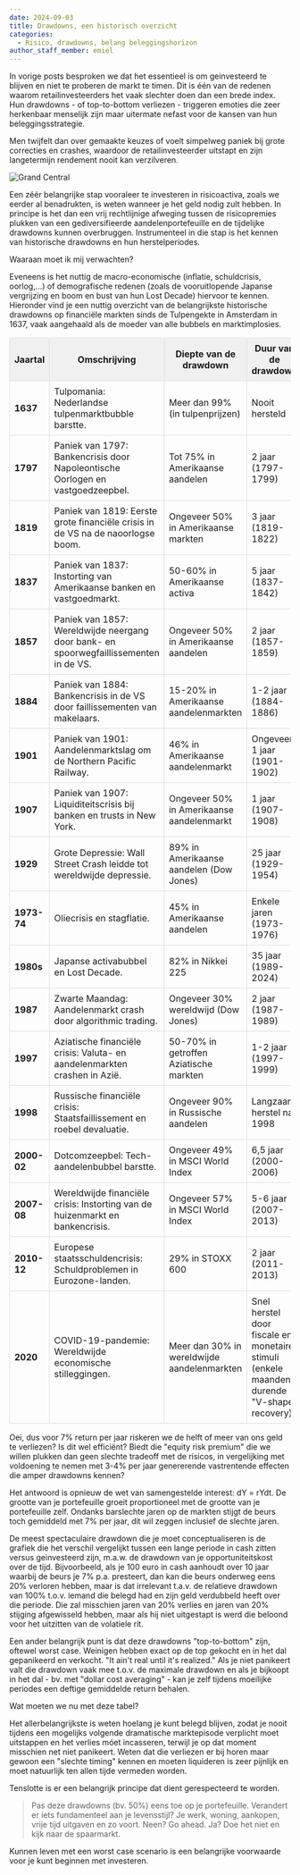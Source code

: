 ```yaml
---
date: 2024-09-03
title: Drawdowns, een historisch overzicht
categories:
  - Risico, drawdowns, belang beleggingshorizon
author_staff_member: emiel
---
```



In vorige posts besproken we dat het essentieel is om geinvesteerd te blijven en niet te proberen de markt te timen. Dit is één van de redenen waarom retailinvesteerders het vaak slechter doen dan een brede index. Hun drawdowns - of top-to-bottom verliezen - triggeren emoties die zeer herkenbaar menselijk zijn maar uitermate nefast voor de kansen van hun beleggingsstrategie. 

Men twijfelt dan over gemaakte keuzes of voelt simpelweg paniek bij grote correcties en crashes, waardoor de retailinvesteerder uitstapt en zijn langetermijn rendement nooit kan verzilveren.

![Grand Central](https:\\nonkelfonds.github.io/images/grand-central-photo-5824845.jpeg)

Een zéér belangrijke stap vooraleer te investeren in risicoactiva, zoals we eerder al benadrukten, is weten wanneer je het geld nodig zult hebben. In principe is het dan een vrij rechtlijnige afweging tussen de risicopremies plukken van een gediversifieerde aandelenportefeuille en de tijdelijke drawdowns kunnen overbruggen. Instrumenteel in die stap is het kennen van historische drawdowns en hun herstelperiodes. 

Waaraan moet ik mij verwachten? 

Eveneens is het nuttig de macro-economische (inflatie, schuldcrisis, oorlog,...) of demografische redenen (zoals de vooruitlopende Japanse vergrijzing en boom en bust van hun Lost Decade) hiervoor te kennen. Hieronder vind je een nuttig overzicht van de belangrijkste historische drawdowns op financiële markten sinds de Tulpengekte in Amsterdam in 1637, vaak aangehaald als de moeder van alle bubbels en marktimplosies.


<table style="width: 100%; border-collapse: collapse;">
  <thead>
    <tr style="background-color: #f0f0f0;">
      <th style="border: 1px solid #ddd; padding: 8px;"><strong>Jaartal</strong></th>
      <th style="border: 1px solid #ddd; padding: 8px;"><strong>Omschrijving</strong></th>
      <th style="border: 1px solid #ddd; padding: 8px;"><strong>Diepte van de drawdown</strong></th>
      <th style="border: 1px solid #ddd; padding: 8px;"><strong>Duur van de drawdown</strong></th>
    </tr>
  </thead>
  <tbody>
    <tr>
      <td style="border: 1px solid #ddd; padding: 8px;"><strong>1637</strong></td>
      <td style="border: 1px solid #ddd; padding: 8px;">Tulpomania: Nederlandse tulpenmarktbubble barstte.</td>
      <td style="border: 1px solid #ddd; padding: 8px;">Meer dan 99% (in tulpenprijzen)</td>
      <td style="border: 1px solid #ddd; padding: 8px;">Nooit hersteld</td>
    </tr>
    <tr>
      <td style="border: 1px solid #ddd; padding: 8px;"><strong>1797</strong></td>
      <td style="border: 1px solid #ddd; padding: 8px;">Paniek van 1797: Bankencrisis door Napoleontische Oorlogen en vastgoedzeepbel.</td>
      <td style="border: 1px solid #ddd; padding: 8px;">Tot 75% in Amerikaanse aandelen</td>
      <td style="border: 1px solid #ddd; padding: 8px;">2 jaar (1797-1799)</td>
    </tr>
    <tr>
      <td style="border: 1px solid #ddd; padding: 8px;"><strong>1819</strong></td>
      <td style="border: 1px solid #ddd; padding: 8px;">Paniek van 1819: Eerste grote financiële crisis in de VS na de naoorlogse boom.</td>
      <td style="border: 1px solid #ddd; padding: 8px;">Ongeveer 50% in Amerikaanse markten</td>
      <td style="border: 1px solid #ddd; padding: 8px;">3 jaar (1819-1822)</td>
    </tr>
    <tr>
      <td style="border: 1px solid #ddd; padding: 8px;"><strong>1837</strong></td>
      <td style="border: 1px solid #ddd; padding: 8px;">Paniek van 1837: Instorting van Amerikaanse banken en vastgoedmarkt.</td>
      <td style="border: 1px solid #ddd; padding: 8px;">50-60% in Amerikaanse activa</td>
      <td style="border: 1px solid #ddd; padding: 8px;">5 jaar (1837-1842)</td>
    </tr>
    <tr>
      <td style="border: 1px solid #ddd; padding: 8px;"><strong>1857</strong></td>
      <td style="border: 1px solid #ddd; padding: 8px;">Paniek van 1857: Wereldwijde neergang door bank- en spoorwegfaillissementen in de VS.</td>
      <td style="border: 1px solid #ddd; padding: 8px;">Ongeveer 50% in Amerikaanse aandelen</td>
      <td style="border: 1px solid #ddd; padding: 8px;">2 jaar (1857-1859)</td>
    </tr>
    <tr>
      <td style="border: 1px solid #ddd; padding: 8px;"><strong>1884</strong></td>
      <td style="border: 1px solid #ddd; padding: 8px;">Paniek van 1884: Bankencrisis in de VS door faillissementen van makelaars.</td>
      <td style="border: 1px solid #ddd; padding: 8px;">15-20% in Amerikaanse aandelenmarkten</td>
      <td style="border: 1px solid #ddd; padding: 8px;">1-2 jaar (1884-1886)</td>
    </tr>
    <tr>
      <td style="border: 1px solid #ddd; padding: 8px;"><strong>1901</strong></td>
      <td style="border: 1px solid #ddd; padding: 8px;">Paniek van 1901: Aandelenmarktslag om de Northern Pacific Railway.</td>
      <td style="border: 1px solid #ddd; padding: 8px;">46% in Amerikaanse aandelenmarkt</td>
      <td style="border: 1px solid #ddd; padding: 8px;">Ongeveer 1 jaar (1901-1902)</td>
    </tr>
    <tr>
      <td style="border: 1px solid #ddd; padding: 8px;"><strong>1907</strong></td>
      <td style="border: 1px solid #ddd; padding: 8px;">Paniek van 1907: Liquiditeitscrisis bij banken en trusts in New York.</td>
      <td style="border: 1px solid #ddd; padding: 8px;">Ongeveer 50% in Amerikaanse aandelenmarkt</td>
      <td style="border: 1px solid #ddd; padding: 8px;">1 jaar (1907-1908)</td>
    </tr>
    <tr>
      <td style="border: 1px solid #ddd; padding: 8px;"><strong>1929</strong></td>
      <td style="border: 1px solid #ddd; padding: 8px;">Grote Depressie: Wall Street Crash leidde tot wereldwijde depressie.</td>
      <td style="border: 1px solid #ddd; padding: 8px;">89% in Amerikaanse aandelen (Dow Jones)</td>
      <td style="border: 1px solid #ddd; padding: 8px;">25 jaar (1929-1954)</td>
    </tr>
    <tr>
      <td style="border: 1px solid #ddd; padding: 8px;"><strong>1973-74</strong></td>
      <td style="border: 1px solid #ddd; padding: 8px;">Oliecrisis en stagflatie.</td>
      <td style="border: 1px solid #ddd; padding: 8px;">45% in Amerikaanse aandelen</td>
      <td style="border: 1px solid #ddd; padding: 8px;">Enkele jaren (1973-1976)</td>
    </tr>
    <tr>
      <td style="border: 1px solid #ddd; padding: 8px;"><strong>1980s</strong></td>
      <td style="border: 1px solid #ddd; padding: 8px;">Japanse activabubbel en Lost Decade.</td>
      <td style="border: 1px solid #ddd; padding: 8px;">82% in Nikkei 225</td>
      <td style="border: 1px solid #ddd; padding: 8px;">35 jaar (1989-2024)</td>
    </tr>
    <tr>
      <td style="border: 1px solid #ddd; padding: 8px;"><strong>1987</strong></td>
      <td style="border: 1px solid #ddd; padding: 8px;">Zwarte Maandag: Aandelenmarkt crash door algorithmic trading.</td>
      <td style="border: 1px solid #ddd; padding: 8px;">Ongeveer 30% wereldwijd (Dow Jones)</td>
      <td style="border: 1px solid #ddd; padding: 8px;">2 jaar (1987-1989)</td>
    </tr>
    <tr>
      <td style="border: 1px solid #ddd; padding: 8px;"><strong>1997</strong></td>
      <td style="border: 1px solid #ddd; padding: 8px;">Aziatische financiële crisis: Valuta- en aandelenmarkten crashen in Azië.</td>
      <td style="border: 1px solid #ddd; padding: 8px;">50-70% in getroffen Aziatische markten</td>
      <td style="border: 1px solid #ddd; padding: 8px;">1-2 jaar (1997-1999)</td>
    </tr>
    <tr>
      <td style="border: 1px solid #ddd; padding: 8px;"><strong>1998</strong></td>
      <td style="border: 1px solid #ddd; padding: 8px;">Russische financiële crisis: Staatsfaillissement en roebel devaluatie.</td>
      <td style="border: 1px solid #ddd; padding: 8px;">Ongeveer 90% in Russische aandelen</td>
      <td style="border: 1px solid #ddd; padding: 8px;">Langzaam herstel na 1998</td>
    </tr>
    <tr>
      <td style="border: 1px solid #ddd; padding: 8px;"><strong>2000-02</strong></td>
      <td style="border: 1px solid #ddd; padding: 8px;">Dotcomzeepbel: Tech-aandelenbubbel barstte.</td>
      <td style="border: 1px solid #ddd; padding: 8px;">Ongeveer 49% in MSCI World Index</td>
      <td style="border: 1px solid #ddd; padding: 8px;">6,5 jaar (2000-2006)</td>
    </tr>
    <tr>
      <td style="border: 1px solid #ddd; padding: 8px;"><strong>2007-08</strong></td>
      <td style="border: 1px solid #ddd; padding: 8px;">Wereldwijde financiële crisis: Instorting van de huizenmarkt en bankencrisis.</td>
      <td style="border: 1px solid #ddd; padding: 8px;">Ongeveer 57% in MSCI World Index</td>
      <td style="border: 1px solid #ddd; padding: 8px;">5-6 jaar (2007-2013)</td>
    </tr>
    <tr>
      <td style="border: 1px solid #ddd; padding: 8px;"><strong>2010-12</strong></td>
      <td style="border: 1px solid #ddd; padding: 8px;">Europese staatsschuldencrisis: Schuldproblemen in Eurozone-landen.</td>
      <td style="border: 1px solid #ddd; padding: 8px;">29% in STOXX 600</td>
      <td style="border: 1px solid #ddd; padding: 8px;">2 jaar (2011-2013)</td>
    </tr>
    <tr>
      <td style="border: 1px solid #ddd; padding: 8px;"><strong>2020</strong></td>
      <td style="border: 1px solid #ddd; padding: 8px;">COVID-19-pandemie: Wereldwijde economische stilleggingen.</td>
      <td style="border: 1px solid #ddd; padding: 8px;">Meer dan 30% in wereldwijde aandelenmarkten</td>
      <td style="border: 1px solid #ddd; padding: 8px;">Snel herstel door fiscale en monetaire stimuli (enkele maanden durende "V-shape" recovery)</td>
    </tr>
  </tbody>
</table>





Oei, dus voor 7% return per jaar riskeren we de helft of meer van ons geld te verliezen? Is dit wel efficiënt? Biedt die "equity risk premium" die we willen plukken dan geen slechte tradeoff met de risicos, in vergelijking met voldoening te nemen met 3-4% per jaar genererende vastrentende effecten die amper drawdowns kennen?

Het antwoord is opnieuw de wet van samengestelde interest: dY = rYdt. De grootte van je portefeuille groeit proportioneel met de grootte van je portefeuille zelf. Ondanks barslechte jaren op de markten stijgt de beurs toch gemiddeld met 7% per jaar, dit wil zeggen inclusief de slechte jaren. 

De meest spectaculaire drawdown die je moet conceptualiseren is de grafiek die het verschil vergelijkt tussen een lange periode in cash zitten versus geinvesteerd zijn, m.a.w. de drawdown van je opportuniteitskost over de tijd. Bijvoorbeeld, als je 100 euro in cash aanhoudt over 10 jaar waarbij de beurs je 7% p.a. presteert, dan kan die beurs onderweg eens 20% verloren hebben, maar is dat irrelevant t.a.v. de relatieve drawdown van 100% t.o.v. iemand die belegd had en zijn geld verdubbeld heeft over die periode. Die zal misschien jaren van 20% verlies en jaren van 20% stijging afgewisseld hebben, maar als hij niet uitgestapt is werd die beloond voor het uitzitten van de volatiele rit. 

Een ander belangrijk punt is dat deze drawdowns "top-to-bottom" zijn, oftewel worst case. Weinigen hebben exact op de top gekocht en in het dal gepanikeerd en verkocht. "It ain't real until it's realized." Als je niet panikeert valt die drawdown vaak mee t.o.v. de maximale drawdown en als je bijkoopt in het dal - bv. met "dollar cost averaging" - kan je zelf tijdens moeilijke periodes een deftige gemiddelde return behalen.

Wat moeten we nu met deze tabel? 

Het allerbelangrijkste is weten hoelang je kunt belegd blijven, zodat je nooit tijdens een mogelijks volgende dramatische marktepisode verplicht moet uitstappen en het verlies móet incasseren, terwijl je op dat moment misschien net niet panikeert. Weten dat die verliezen er bij horen maar gewoon een "slechte timing" kennen en moeten liquideren is zeer pijnlijk en moet natuurlijk ten allen tijde vermeden worden. 

Tenslotte is er een belangrijk principe dat dient gerespecteerd te worden. 

> Pas deze drawdowns (bv. 50%) eens toe op je portefeuille. Verandert er iets fundamenteel aan je levensstijl? Je werk, woning, aankopen, vrije tijd uitgaven en zo voort. Neen? Go ahead. Ja? Doe het niet en kijk naar de spaarmarkt. 

Kunnen leven met een worst case scenario is een belangrijke voorwaarde voor je kunt beginnen met investeren.